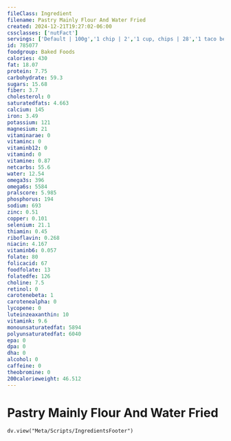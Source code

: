 ```yaml
---
fileClass: Ingredient
filename: Pastry Mainly Flour And Water Fried
created: 2024-12-21T19:27:02-06:00
cssclasses: ['nutFact']
servings: ['Default | 100g','1 chip | 2','1 cup, chips | 28','1 taco bell order | 35','1 twist | 2','1 ear | 90','1 surface inch | 3']
id: 785077
foodgroup: Baked Foods
calories: 430
fat: 18.07
protein: 7.75
carbohydrate: 59.3
sugars: 15.68
fiber: 3.7
cholesterol: 0
saturatedfats: 4.663
calcium: 145
iron: 3.49
potassium: 121
magnesium: 21
vitaminarae: 0
vitaminc: 0
vitaminb12: 0
vitamind: 0
vitamine: 0.87
netcarbs: 55.6
water: 12.54
omega3s: 396
omega6s: 5584
pralscore: 5.985
phosphorus: 194
sodium: 693
zinc: 0.51
copper: 0.101
selenium: 21.1
thiamin: 0.45
riboflavin: 0.268
niacin: 4.167
vitaminb6: 0.057
folate: 80
folicacid: 67
foodfolate: 13
folatedfe: 126
choline: 7.5
retinol: 0
carotenebeta: 1
carotenealpha: 0
lycopene: 0
luteinzeaxanthin: 10
vitamink: 9.6
monounsaturatedfat: 5894
polyunsaturatedfat: 6040
epa: 0
dpa: 0
dha: 0
alcohol: 0
caffeine: 0
theobromine: 0
200calorieweight: 46.512
---
```


# Pastry Mainly Flour And Water Fried

```dataviewjs
dv.view("Meta/Scripts/IngredientsFooter")
```